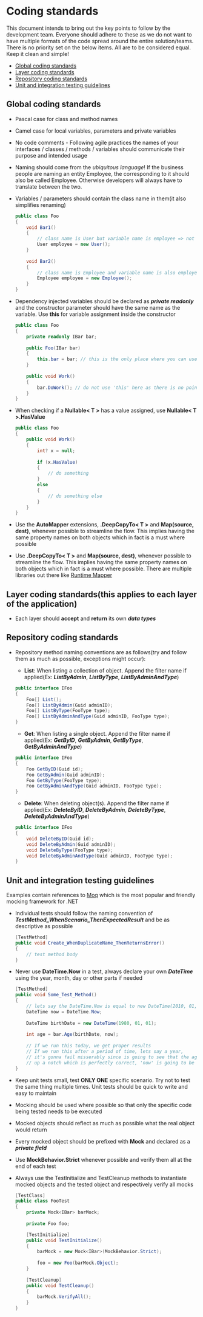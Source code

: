 # Coding standards
This document intends to bring out the key points to follow by the development team. Everyone should adhere to these as we do not want to have multiple formats of the code spread around the entire solution/teams. There is no priority set on the below items. All are to be considered equal. Keep it clean and simple!
  * [Global coding standards](#global-coding-standards)
  * [Layer coding standards](#layer-coding-standards)
  * [Repository coding standards](#repository-coding-standards)
  * [Unit and integration testing guidelines](#unit-and-integration-testing-guidelines)


## Global coding standards
  * Pascal case for class and method names
  * Camel case for local variables, parameters and private variables
  * No code comments - Following agile practices the names of your interfaces / classes / methods / variables should communicate their purpose and intended usage
  * Naming should come from the *ubiquitous language*! If the business people are naming an entity Employee, the corresponding to it should also be called Employee. Otherwise developers will always have to translate between the two.
  * Variables / parameters should contain the class name in them(it also simplifies renaming)
    ``` c#
    public class Foo
    {
        void Bar1()
        {
            // class name is User but variable name is employee => not consistent
            User employee = new User();
        }
        
        void Bar2()
        {
            // class name is Employee and variable name is also employee => consistent
            Employee employee = new Employee();
        }
    }
    ```

  * Dependency injected variables should be declared as ***private readonly*** and the constructor parameter should have the same name as the variable. Use **this** for variable assignment inside the constructor
    ``` c#
    public class Foo
    {
        private readonly IBar bar;
        
        public Foo(IBar bar)
        {
            this.bar = bar; // this is the only place where you can use 'this'
        }
        
        public void Work()
        {
            bar.DoWork(); // do not use 'this' here as there is no point to it
        }
    }
    ```

  * When checking if a **Nullable< T >** has a value assigned, use **Nullable< T >.HasValue**
    ``` c#
    public class Foo
    {   
        public void Work()
        {
            int? x = null;
            
            if (x.HasValue)
            {
                // do something
            }
            else
            {
                // do something else
            }
        }
    }
    ```

  * Use the **AutoMapper** extensions,  **.DeepCopyTo< T >** and **Map(source, dest)**, whenever possible to streamline the flow. This implies having the same property names on both objects which in fact is a must where possible
  * Use **.DeepCopyTo< T >** and **Map(source, dest)**, whenever possible to streamline the flow. This implies having the same property names on both objects which in fact is a must where possible. There are multiple libraries out there like [Runtime Mapper](https://github.com/aoancea/runtime-mapper)

## Layer coding standards(this applies to each layer of the application)
  * Each layer should **accept** and **return** its own ***data types***


## Repository coding standards
  * Repository method naming conventions are as follows(try and follow them as much as possible, exceptions might occur):
  
    * **List**: When listing a collection of object. Append the filter name if applied(Ex: ***ListByAdmin***, ***ListByType***, ***ListByAdminAndType***)

    ``` c#
    public interface IFoo
    {
        Foo[] List();
        Foo[] ListByAdmin(Guid adminID);
        Foo[] ListByType(FooType type);
        Foo[] ListByAdminAndType(Guid adminID, FooType type);
    }
    ```

    * **Get**: When listing a single object. Append the filter name if applied(Ex: ***GetByID***, ***GetByAdmin***, ***GetByType***, ***GetByAdminAndType***)

    ``` c#
    public interface IFoo
    {
        Foo GetByID(Guid id);
        Foo GetByAdmin(Guid adminID);
        Foo GetByType(FooType type);
        Foo GetByAdminAndType(Guid adminID, FooType type);
    }
    ```

    * **Delete**: When deleting object(s). Append the filter name if applied(Ex: ***DeleteByID***, ***DeleteByAdmin***, ***DeleteByType***, ***DeleteByAdminAndType***)

    ``` c#
    public interface IFoo
    {
        void DeleteByID(Guid id);
        void DeleteByAdmin(Guid adminID);
        void DeleteByType(FooType type);
        void DeleteByAdminAndType(Guid adminID, FooType type);
    }
    ```

## Unit and integration testing guidelines
Examples contain references to [Moq](https://github.com/moq/moq4) which is the most popular and friendly mocking framework for .NET

  * Individual tests should follow the naming convention of ***TestMethod_WhenScenario_ThenExpectedResult*** and be as descriptive as possible

    ``` c#
    [TestMethod]
    public void Create_WhenDuplicateName_ThenReturnsError()
    {
        // test method body
    }
    ```
  
  * Never use **DateTime.Now** in a test, always declare your own ***DateTime*** using the year, month, day or other parts if needed

    ``` c#
    [TestMethod]
    public void Some_Test_Method()
    {
        // lets say the DateTime.Now is equal to new DateTime(2010, 01, 01)
        DateTime now = DateTime.Now;
        
        DateTime birthDate = new DateTime(1980, 01, 01);
        
        int age = bar.Age(birthDate, now);
        
        // If we run this today, we get proper results
        // If we run this after a period of time, lets say a year,
        // it's gonna fail misserably since is going to see that the age went
        // up a notch which is perfectly correct, 'now' is going to be new DateTime(2011, 01, 01)
    }
    ```
  
  * Keep unit tests small, test **ONLY ONE** specific scenario. Try not to test the same thing multiple times. Unit tests should be quick to write and easy to maintain
  * Mocking should be used where possible so that only the specific code being tested needs to be executed
  * Mocked objects should reflect as much as possible what the real object would return
  * Every mocked object should be prefixed with **Mock** and declared as a ***private field***
  * Use **MockBehavior.Strict** whenever possible and verify them all at the end of each test
  * Always use the TestInitialize and TestCleanup methods to instantiate mocked objects and the tested object and respectively verify all mocks

    ``` c#
    [TestClass]
    public class FooTest
    {
        private Mock<IBar> barMock;
        
        private Foo foo;
    
        [TestInitialize]
        public void TestInitialize()
        {
            barMock = new Mock<IBar>(MockBehavior.Strict);
            
            foo = new Foo(barMock.Object);
        }
        
        [TestCleanup]
        public void TestCleanup()
        {
            barMock.VerifyAll();
        }
    }
    ```
